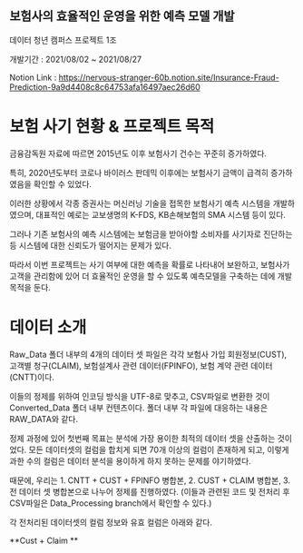 ## 보험사의 효율적인 운영을 위한 예측 모델 개발
데이터 청년 캠퍼스 프로젝트 1조

개발기간 : 2021/08/02 ~ 2021/08/27

Notion Link : https://nervous-stranger-60b.notion.site/Insurance-Fraud-Prediction-9a9d4408c8c64753afa16497aec26d60

# 보험 사기 현황 & 프로젝트 목적
금융감독원 자료에 따르면 2015년도 이후 보험사기 건수는 꾸준히 증가하였다. 

특히, 2020년도부터 코로나 바이러스 판데믹 이후에는 보험사기 금액이 급격히 증가하였음을 확인할 수 있었다.

이러한 상황에서 각종 증권사는 머신러닝 기술을 접목한 보험사기 예측 시스템을 개발하였으며, 대표적인 예로는 교보생명의 K-FDS, KB손해보험의 SMA 시스템 등이 있다.

그러나 기존 보험사의 예측 시스템에는 보험금을 받아야할 소비자를 사기자로 진단하는 등 시스템에 대한 신뢰도가 떨어지는 문제가 있다.

따라서 이번 프로젝트는 사기 여부에 대한 예측을 확률로 나타내어 보완하고, 보험사가 고객을 관리함에 있어 더 효율적인 운영을 할 수 있도록 예측모델을 구축하는 데에 개발 목적을 둔다.

# 데이터 소개
Raw_Data 폴더 내부의 4개의 데이터 셋 파일은 각각 보험사 가입 회원정보(CUST), 고객별 청구(CLAIM), 보험설계사 관련 데이터(FPINFO), 보험 계약 관련 데이터(CNTT)이다.

이들의 정제를 위하여 인코딩 방식을 UTF-8로 맞추고, CSV파일로 변환한 것이 Converted_Data 폴더 내부 컨텐츠이다. 폴더 내부 각 파일에 대응하는 내용은 RAW_DATA와 같다.

정제 과정에 있어 첫번째 목표는 분석에 가장 용이한 최적의 데이터 셋을 산출하는 것이었다. 모든 데이터셋의 컬럼을 합치게 되면 70개 이상의 컬럼이 존재하게 되고, 이렇게 과한 수의 컬럼은 데이터 분석을 용이하게 하지 못하는 문제를 야기하였다. 

때문에, 우리는 1. CNTT + CUST + FPINFO 병합본, 2. CUST + CLAIM 병합본, 3. 전 데이터 셋 병합본으로 나누어 정제를 진행하였다. (이들과 관련된 코드 및 전처리 후 CSV파일은 Data_Processing branch에서 확인할 수 있다.)

각 전처리된 데이터셋의 컬럼 정보와 유효 컬럼은 아래와 같다.

**Cust + Claim
**
